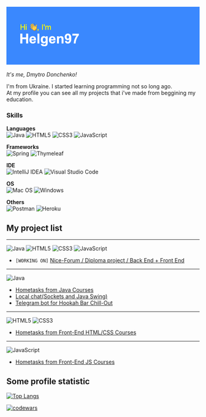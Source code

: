 ![Greetings](./header.png)

*It's me, Dmytro Donchenko!*

I'm from Ukraine. I started learning programming not so long ago. <br>At my profile you can see all my projects that i've made from beggining my education.<br>

### Skills

**Languages** <br>
![Java](https://img.shields.io/badge/java-%23ED8B00.svg?style=for-the-badge&logo=java&logoColor=white)
![HTML5](https://img.shields.io/badge/html5-%23E34F26.svg?style=for-the-badge&logo=html5&logoColor=white)
![CSS3](https://img.shields.io/badge/css3-%231572B6.svg?style=for-the-badge&logo=css3&logoColor=white)
![JavaScript](https://img.shields.io/badge/javascript-%23323330.svg?style=for-the-badge&logo=javascript&logoColor=%23F7DF1E)

**Frameworks** <br>
![Spring](https://img.shields.io/badge/spring-%236DB33F.svg?style=for-the-badge&logo=spring&logoColor=white)
![Thymeleaf](https://img.shields.io/badge/Thymeleaf-%23005C0F.svg?style=for-the-badge&logo=Thymeleaf&logoColor=white)

**IDE** <br>
![IntelliJ IDEA](https://img.shields.io/badge/IntelliJIDEA-000000.svg?style=for-the-badge&logo=intellij-idea&logoColor=white)
![Visual Studio Code](https://img.shields.io/badge/Visual%20Studio%20Code-0078d7.svg?style=for-the-badge&logo=visual-studio-code&logoColor=white)

**OS** <br>
![Mac OS](https://img.shields.io/badge/mac%20os-000000?style=for-the-badge&logo=macos&logoColor=F0F0F0)
![Windows](https://img.shields.io/badge/Windows-0078D6?style=for-the-badge&logo=windows&logoColor=white)

**Others** <br>
![Postman](https://img.shields.io/badge/Postman-FF6C37?style=for-the-badge&logo=postman&logoColor=white)
![Heroku](https://img.shields.io/badge/heroku-%23430098.svg?style=for-the-badge&logo=heroku&logoColor=white)

## My project list 

***

![Java](https://img.shields.io/badge/java-%23ED8B00.svg?style=for-the-badge&logo=java&logoColor=white)
![HTML5](https://img.shields.io/badge/html5-%23E34F26.svg?style=for-the-badge&logo=html5&logoColor=white)
![CSS3](https://img.shields.io/badge/css3-%231572B6.svg?style=for-the-badge&logo=css3&logoColor=white)
![JavaScript](https://img.shields.io/badge/javascript-%23323330.svg?style=for-the-badge&logo=javascript&logoColor=%23F7DF1E)

- `[WORKING ON]` [Nice-Forum / Diploma project / Back End + Front End](https://github.com/Helgen97/Nice-Forum)

***

![Java](https://img.shields.io/badge/java-%23ED8B00.svg?style=for-the-badge&logo=java&logoColor=white)

- [Hometasks from Java Courses](https://github.com/Helgen97/java-pro-online-150921)
- [Local chat(Sockets and Java Swing)](https://github.com/Helgen97/PersonalChat)
- [Telegram bot for Hookah Bar Chill-Out](https://github.com/Helgen97/ChillBot)

*** 

![HTML5](https://img.shields.io/badge/html5-%23E34F26.svg?style=for-the-badge&logo=html5&logoColor=white)
![CSS3](https://img.shields.io/badge/css3-%231572B6.svg?style=for-the-badge&logo=css3&logoColor=white)

- [Hometasks from Front-End HTML/CSS Courses](https://github.com/Helgen97/fe-start-011221)

***

![JavaScript](https://img.shields.io/badge/javascript-%23323330.svg?style=for-the-badge&logo=javascript&logoColor=%23F7DF1E)

- [Hometasks from Front-End JS Courses](https://github.com/Helgen97/fe-pro-26.05.22)

## Some profile statistic

[![Top Langs](https://github-readme-stats.vercel.app/api/top-langs/?username=Helgen97&layout=compact)](https://github.com/Helgen97/github-readme-stats)

[![codewars](https://www.codewars.com/users/Helgen/badges/large)](https://www.codewars.com/users/Helgen)   
